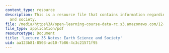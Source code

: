 ```yaml
---
content_type: resource
description: This is a resource file that contains information regarding earth science
  and society.
file: /media/https%3A/open-learning-course-data-rc.s3.amazonaws.com/12-001-introduction-to-geology-fall-2013/aa123b818503ad107b864c3c21571f95_MIT12_001F13_Lec35Notes.pdf
file_type: application/pdf
resourcetype: Document
title: 'Lecture 35 Notes: Earth Science and Society'
uid: aa123b81-8503-ad10-7b86-4c3c21571f95
---
```

